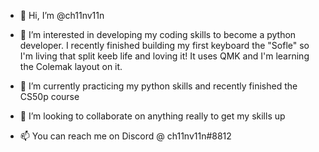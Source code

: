 - 👋 Hi, I’m @ch11nv11n
- 👀 I’m interested in developing my coding skills to become a python developer. I recently finished building my first keyboard the "Sofle" so I'm living that split keeb life and loving it! It uses QMK and I'm learning the Colemak layout on it. 

- 🌱 I’m currently practicing my python skills and recently finished the CS50p course
- 💞️ I’m looking to collaborate on anything really to get my skills up
- 📫 You can reach me on Discord @ ch11nv11n#8812

<!---
ch11nv11n/ch11nv11n is a ✨ special ✨ repository because its `README.md` (this file) appears on your GitHub profile.
You can click the Preview link to take a look at your changes.
--->
